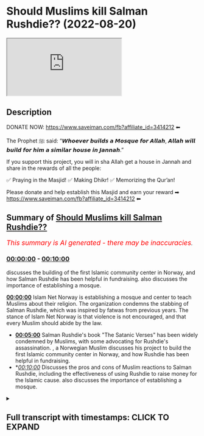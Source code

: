 # Should Muslims kill Salman Rushdie?? (2022-08-20)

<iframe loading='lazy' src='https://www.youtube.com/embed/2z1J6ydYTYw'></iframe>

## Description

DONATE NOW: https://www.saveiman.com/fb?affiliate_id=3414212 ⬅

The Prophet ﷺ said: “𝙒𝙝𝙤𝙚𝙫𝙚𝙧 𝙗𝙪𝙞𝙡𝙙𝙨 𝙖 𝙈𝙤𝙨𝙦𝙪𝙚 𝙛𝙤𝙧 𝘼𝙡𝙡𝙖𝙝, 𝘼𝙡𝙡𝙖𝙝 𝙬𝙞𝙡𝙡 𝙗𝙪𝙞𝙡𝙙 𝙛𝙤𝙧 𝙝𝙞𝙢 𝙖 𝙨𝙞𝙢𝙞𝙡𝙖𝙧 𝙝𝙤𝙪𝙨𝙚 𝙞𝙣 𝙅𝙖𝙣𝙣𝙖𝙝.”

If you support this project, you will in sha Allah get a house in Jannah and share in the rewards of all the people:

✅ Praying in the Masjid!
✅ Making Dhikr!
✅ Memorizing the Qur’an!

Please donate and help establish this Masjid and earn your reward ➡ https://www.saveiman.com/fb?affiliate_id=3414212 ⬅

## Summary of [Should Muslims kill Salman Rushdie??](https://www.youtube.com/watch?v=2z1J6ydYTYw)


*<span style="color:red; font-size:125%">This summary is AI generated - there may be inaccuracies</span>. [](/)*

### [00:00:00](https://www.youtube.com/watch?v=2z1J6ydYTYw&t=0) - [00:10:00](https://www.youtube.com/watch?v=2z1J6ydYTYw&t=600)

discusses the building of the first Islamic community center in Norway, and how Salman Rushdie has been helpful in fundraising.  also discusses the importance of establishing a mosque.

**[00:00:00](https://www.youtube.com/watch?v=2z1J6ydYTYw&t=0)** Islam Net Norway is establishing a mosque and center to teach Muslims about their religion. The organization condemns the stabbing of Salman Rushdie, which was inspired by fatwas from previous years. The stance of Islam Net Norway is that violence is not encouraged, and that every Muslim should abide by the law.
* **[00:05:00](https://www.youtube.com/watch?v=2z1J6ydYTYw&t=300)** Salman Rushdie's book "The Satanic Verses" has been widely condemned by Muslims, with some advocating for Rushdie's assassination. , a Norwegian Muslim discusses his project to build the first Islamic community center in Norway, and how Rushdie has been helpful in fundraising.
* **[00:10:00](https://www.youtube.com/watch?v=2z1J6ydYTYw&t=600)* Discusses the pros and cons of Muslim reactions to Salman Rushdie, including the effectiveness of using Rushdie to raise money for the Islamic cause.  also discusses the importance of establishing a mosque.

<details><summary><h2>Full transcript with timestamps: CLICK TO EXPAND</h2></summary>

[0:00:00](https://youtu.be/2z1J6ydYTYw?t=0) your brothers and sisters in islam net  
[0:00:02](https://youtu.be/2z1J6ydYTYw?t=2) from norway are establishing a masjid a  
[0:00:05](https://youtu.be/2z1J6ydYTYw?t=5) dawa center  
[0:00:06](https://youtu.be/2z1J6ydYTYw?t=6) this center this masjid this educational  
[0:00:09](https://youtu.be/2z1J6ydYTYw?t=9) institution will act like a beacon of  
[0:00:12](https://youtu.be/2z1J6ydYTYw?t=12) light calling the muslims in norway back  
[0:00:15](https://youtu.be/2z1J6ydYTYw?t=15) to the essence of islam so give  
[0:00:17](https://youtu.be/2z1J6ydYTYw?t=17) generously and allah azzawajal will give  
[0:00:19](https://youtu.be/2z1J6ydYTYw?t=19) you even more  
[0:00:22](https://youtu.be/2z1J6ydYTYw?t=22) assalamu alaikum  
[0:00:24](https://youtu.be/2z1J6ydYTYw?t=24) how are you guys doing  
[0:00:26](https://youtu.be/2z1J6ydYTYw?t=26) i'm joined with fahad from islam net you  
[0:00:30](https://youtu.be/2z1J6ydYTYw?t=30) may be familiar with some of the  
[0:00:31](https://youtu.be/2z1J6ydYTYw?t=31) advertisements that we've been doing for  
[0:00:33](https://youtu.be/2z1J6ydYTYw?t=33) islam net  
[0:00:34](https://youtu.be/2z1J6ydYTYw?t=34) trying to raise money for  
[0:00:37](https://youtu.be/2z1J6ydYTYw?t=37) the dawa center which we'll maybe talk  
[0:00:38](https://youtu.be/2z1J6ydYTYw?t=38) about a little bit later on in norway  
[0:00:41](https://youtu.be/2z1J6ydYTYw?t=41) it's one of its kind it's a very  
[0:00:43](https://youtu.be/2z1J6ydYTYw?t=43) important establishment which master  
[0:00:45](https://youtu.be/2z1J6ydYTYw?t=45) muslims need to contribute to  
[0:00:47](https://youtu.be/2z1J6ydYTYw?t=47) but today we want to get started maybe  
[0:00:50](https://youtu.be/2z1J6ydYTYw?t=50) with  
[0:00:51](https://youtu.be/2z1J6ydYTYw?t=51) the recent events that took place  
[0:00:54](https://youtu.be/2z1J6ydYTYw?t=54) with the stabbing of salman rushdie  
[0:00:57](https://youtu.be/2z1J6ydYTYw?t=57) now as a leader of an organization  
[0:01:00](https://youtu.be/2z1J6ydYTYw?t=60) fahad  
[0:01:01](https://youtu.be/2z1J6ydYTYw?t=61) and as a muslim of course  
[0:01:03](https://youtu.be/2z1J6ydYTYw?t=63) do you condemn this action that was  
[0:01:05](https://youtu.be/2z1J6ydYTYw?t=65) being inspired by the fatwas of 19  
[0:01:08](https://youtu.be/2z1J6ydYTYw?t=68) whenever it was in 79 whenever the hell  
[0:01:11](https://youtu.be/2z1J6ydYTYw?t=71) it was  
[0:01:12](https://youtu.be/2z1J6ydYTYw?t=72) 1999  
[0:01:16](https://youtu.be/2z1J6ydYTYw?t=76) do you condemn that  
[0:01:17](https://youtu.be/2z1J6ydYTYw?t=77) our stance on this matter is clear and  
[0:01:19](https://youtu.be/2z1J6ydYTYw?t=79) it's always been clear that we are not  
[0:01:22](https://youtu.be/2z1J6ydYTYw?t=82) encouraging violence we do not encourage  
[0:01:24](https://youtu.be/2z1J6ydYTYw?t=84) anyone to act in this way we believe  
[0:01:27](https://youtu.be/2z1J6ydYTYw?t=87) that every muslim should abide by the  
[0:01:29](https://youtu.be/2z1J6ydYTYw?t=89) laws and do whatever they can according  
[0:01:32](https://youtu.be/2z1J6ydYTYw?t=92) to the prophet if you care if you see a  
[0:01:34](https://youtu.be/2z1J6ydYTYw?t=94) moon you change it with your hand and if  
[0:01:36](https://youtu.be/2z1J6ydYTYw?t=96) you can't then you change it with your  
[0:01:38](https://youtu.be/2z1J6ydYTYw?t=98) mouth so  
[0:01:39](https://youtu.be/2z1J6ydYTYw?t=99) obviously  
[0:01:40](https://youtu.be/2z1J6ydYTYw?t=100) our role here as muslims in the west  
[0:01:42](https://youtu.be/2z1J6ydYTYw?t=102) would be to change  
[0:01:44](https://youtu.be/2z1J6ydYTYw?t=104) or speak out against these vile  
[0:01:47](https://youtu.be/2z1J6ydYTYw?t=107) insults that this individual has come  
[0:01:49](https://youtu.be/2z1J6ydYTYw?t=109) with against the prophet saws against  
[0:01:51](https://youtu.be/2z1J6ydYTYw?t=111) the wives of the prophet  
[0:01:55](https://youtu.be/2z1J6ydYTYw?t=115) it's right to mention that you know  
[0:01:59](https://youtu.be/2z1J6ydYTYw?t=119) first of all i think there's a lot of  
[0:02:00](https://youtu.be/2z1J6ydYTYw?t=120) kind of cutting and pasting going on  
[0:02:02](https://youtu.be/2z1J6ydYTYw?t=122) there's a lot of going into history and  
[0:02:04](https://youtu.be/2z1J6ydYTYw?t=124) classical books of jurisprudence islamic  
[0:02:06](https://youtu.be/2z1J6ydYTYw?t=126) jurisprudence  
[0:02:07](https://youtu.be/2z1J6ydYTYw?t=127) where you know certain fat words have  
[0:02:09](https://youtu.be/2z1J6ydYTYw?t=129) been given maybe a thousand years ago  
[0:02:11](https://youtu.be/2z1J6ydYTYw?t=131) um about the blasphemy laws and so on  
[0:02:13](https://youtu.be/2z1J6ydYTYw?t=133) which by the way are a matter of  
[0:02:15](https://youtu.be/2z1J6ydYTYw?t=135) difference of opinion this is something  
[0:02:17](https://youtu.be/2z1J6ydYTYw?t=137) which  
[0:02:18](https://youtu.be/2z1J6ydYTYw?t=138) mentions quite clearly  
[0:02:20](https://youtu.be/2z1J6ydYTYw?t=140) of uh  
[0:02:22](https://youtu.be/2z1J6ydYTYw?t=142) there's a very famous  
[0:02:23](https://youtu.be/2z1J6ydYTYw?t=143) uh hadith of the prophet muhammad where  
[0:02:26](https://youtu.be/2z1J6ydYTYw?t=146) in bahadis mentioned that he's walking  
[0:02:28](https://youtu.be/2z1J6ydYTYw?t=148) with his wife and some jews came to him  
[0:02:30](https://youtu.be/2z1J6ydYTYw?t=150) the hostile individuals they were who  
[0:02:33](https://youtu.be/2z1J6ydYTYw?t=153) said to him assalamu alaikum  
[0:02:35](https://youtu.be/2z1J6ydYTYw?t=155) death be upon you  
[0:02:36](https://youtu.be/2z1J6ydYTYw?t=156) and he was wonder and then responded his  
[0:02:39](https://youtu.be/2z1J6ydYTYw?t=159) wife responded in a very  
[0:02:40](https://youtu.be/2z1J6ydYTYw?t=160) elaborative way and then he stopped at  
[0:02:43](https://youtu.be/2z1J6ydYTYw?t=163) the prophet muhammad we said that  
[0:02:45](https://youtu.be/2z1J6ydYTYw?t=165) you know just  
[0:02:46](https://youtu.be/2z1J6ydYTYw?t=166) just say walaikum you know just saying  
[0:02:48](https://youtu.be/2z1J6ydYTYw?t=168) upon you  
[0:02:49](https://youtu.be/2z1J6ydYTYw?t=169) and then he he went into a discussion  
[0:02:51](https://youtu.be/2z1J6ydYTYw?t=171) about an ethical discussion he said that  
[0:02:59](https://youtu.be/2z1J6ydYTYw?t=179) that there was nothing there was not  
[0:03:00](https://youtu.be/2z1J6ydYTYw?t=180) goodness in anything in fact it was  
[0:03:02](https://youtu.be/2z1J6ydYTYw?t=182) removed  
[0:03:03](https://youtu.be/2z1J6ydYTYw?t=183) of course that that would uh  
[0:03:06](https://youtu.be/2z1J6ydYTYw?t=186) that if it was in it if kindness and  
[0:03:08](https://youtu.be/2z1J6ydYTYw?t=188) gentleness was in that thing  
[0:03:10](https://youtu.be/2z1J6ydYTYw?t=190) that it would beautify and if it was  
[0:03:11](https://youtu.be/2z1J6ydYTYw?t=191) removed from it it would make it ugly  
[0:03:13](https://youtu.be/2z1J6ydYTYw?t=193) and a very  
[0:03:15](https://youtu.be/2z1J6ydYTYw?t=195) similar hadith of the prophet muhammed  
[0:03:18](https://youtu.be/2z1J6ydYTYw?t=198) some individuals  
[0:03:19](https://youtu.be/2z1J6ydYTYw?t=199) from quraish the pagan arabs at the time  
[0:03:21](https://youtu.be/2z1J6ydYTYw?t=201) were attacking the prophet calling him  
[0:03:22](https://youtu.be/2z1J6ydYTYw?t=202) within them calling him the dispraised  
[0:03:24](https://youtu.be/2z1J6ydYTYw?t=204) one  
[0:03:25](https://youtu.be/2z1J6ydYTYw?t=205) and he responded by um  
[0:03:28](https://youtu.be/2z1J6ydYTYw?t=208) by saying that  
[0:03:29](https://youtu.be/2z1J6ydYTYw?t=209) uh  
[0:03:36](https://youtu.be/2z1J6ydYTYw?t=216) they are attacking this individual  
[0:03:38](https://youtu.be/2z1J6ydYTYw?t=218) called them they dispraised one and i'm  
[0:03:39](https://youtu.be/2z1J6ydYTYw?t=219) muhammad i'm the praised one  
[0:03:42](https://youtu.be/2z1J6ydYTYw?t=222) they so in other words there is some  
[0:03:45](https://youtu.be/2z1J6ydYTYw?t=225) legitimacy in in saying that when the  
[0:03:47](https://youtu.be/2z1J6ydYTYw?t=227) prophet  
[0:03:48](https://youtu.be/2z1J6ydYTYw?t=228) the way he would deal with insults  
[0:03:50](https://youtu.be/2z1J6ydYTYw?t=230) wasn't a narcissistic control way it was  
[0:03:54](https://youtu.be/2z1J6ydYTYw?t=234) a very controlled and strategic manner  
[0:03:55](https://youtu.be/2z1J6ydYTYw?t=235) where if it had an impact on the polity  
[0:03:57](https://youtu.be/2z1J6ydYTYw?t=237) and the particular situation at a time  
[0:04:01](https://youtu.be/2z1J6ydYTYw?t=241) then a harsh action would be taken yes  
[0:04:04](https://youtu.be/2z1J6ydYTYw?t=244) but if it didn't it would a harsh action  
[0:04:06](https://youtu.be/2z1J6ydYTYw?t=246) would not be taken he wasn't faced he  
[0:04:07](https://youtu.be/2z1J6ydYTYw?t=247) hand-waved this whole situation off  
[0:04:10](https://youtu.be/2z1J6ydYTYw?t=250) but of course someone will say well  
[0:04:11](https://youtu.be/2z1J6ydYTYw?t=251) there are classical opinions they even  
[0:04:12](https://youtu.be/2z1J6ydYTYw?t=252) tell wrote a whole book called the sun  
[0:04:16](https://youtu.be/2z1J6ydYTYw?t=256) rasool  
[0:04:17](https://youtu.be/2z1J6ydYTYw?t=257) and that the unsheathed sword on the the  
[0:04:19](https://youtu.be/2z1J6ydYTYw?t=259) one who insults the prophet and so on  
[0:04:21](https://youtu.be/2z1J6ydYTYw?t=261) and  
[0:04:22](https://youtu.be/2z1J6ydYTYw?t=262) so many people in different schools of  
[0:04:23](https://youtu.be/2z1J6ydYTYw?t=263) thought have spoken about the capital  
[0:04:25](https://youtu.be/2z1J6ydYTYw?t=265) punishment for those who attack  
[0:04:27](https://youtu.be/2z1J6ydYTYw?t=267) the prophet muhammad assault him  
[0:04:29](https://youtu.be/2z1J6ydYTYw?t=269) but this is taking something which is  
[0:04:31](https://youtu.be/2z1J6ydYTYw?t=271) abstract the abstract hokum and trying  
[0:04:34](https://youtu.be/2z1J6ydYTYw?t=274) to apply it on uh today so that  
[0:04:36](https://youtu.be/2z1J6ydYTYw?t=276) the real truth is that even tamiya  
[0:04:38](https://youtu.be/2z1J6ydYTYw?t=278) himself the same person who wrote this  
[0:04:39](https://youtu.be/2z1J6ydYTYw?t=279) book  
[0:04:40](https://youtu.be/2z1J6ydYTYw?t=280) as well as um you know the scholars of  
[0:04:43](https://youtu.be/2z1J6ydYTYw?t=283) today  
[0:04:44](https://youtu.be/2z1J6ydYTYw?t=284) don't just look at  
[0:04:45](https://youtu.be/2z1J6ydYTYw?t=285) acam or rulings in abstraction this  
[0:04:47](https://youtu.be/2z1J6ydYTYw?t=287) manner what they do is they look at the  
[0:04:50](https://youtu.be/2z1J6ydYTYw?t=290) ruling in conjunction with the reality  
[0:04:53](https://youtu.be/2z1J6ydYTYw?t=293) around them and that's why you'll find  
[0:04:55](https://youtu.be/2z1J6ydYTYw?t=295) that in relation to this matter of  
[0:04:56](https://youtu.be/2z1J6ydYTYw?t=296) blaspheming  
[0:04:58](https://youtu.be/2z1J6ydYTYw?t=298) uh  
[0:04:59](https://youtu.be/2z1J6ydYTYw?t=299) in western lands like ours and you know  
[0:05:02](https://youtu.be/2z1J6ydYTYw?t=302) where there's you know laws and places  
[0:05:04](https://youtu.be/2z1J6ydYTYw?t=304) on  
[0:05:05](https://youtu.be/2z1J6ydYTYw?t=305) the main the major centers of islamic  
[0:05:07](https://youtu.be/2z1J6ydYTYw?t=307) power have uh maintained that actually  
[0:05:10](https://youtu.be/2z1J6ydYTYw?t=310) there's a great master or detriment a  
[0:05:12](https://youtu.be/2z1J6ydYTYw?t=312) communal detriment into like you said  
[0:05:14](https://youtu.be/2z1J6ydYTYw?t=314) you know trying to challenge the law in  
[0:05:16](https://youtu.be/2z1J6ydYTYw?t=316) this in this vigilante way  
[0:05:18](https://youtu.be/2z1J6ydYTYw?t=318) and so we would say that when they ask  
[0:05:20](https://youtu.be/2z1J6ydYTYw?t=320) us about  
[0:05:21](https://youtu.be/2z1J6ydYTYw?t=321) the condemnation of this kind of uh  
[0:05:24](https://youtu.be/2z1J6ydYTYw?t=324) thing of individual doing this kind of  
[0:05:26](https://youtu.be/2z1J6ydYTYw?t=326) things but we do so on the basis of  
[0:05:28](https://youtu.be/2z1J6ydYTYw?t=328) sharia consequently quite frankly sharia  
[0:05:30](https://youtu.be/2z1J6ydYTYw?t=330) consequentialism that is to say the cost  
[0:05:32](https://youtu.be/2z1J6ydYTYw?t=332) benefit analysis and that's a fine  
[0:05:34](https://youtu.be/2z1J6ydYTYw?t=334) ethical standard actually one that the  
[0:05:36](https://youtu.be/2z1J6ydYTYw?t=336) whole of philosophical liberalism is  
[0:05:38](https://youtu.be/2z1J6ydYTYw?t=338) based on it unless of course we're  
[0:05:39](https://youtu.be/2z1J6ydYTYw?t=339) looking at immanuel kant's type of uh  
[0:05:42](https://youtu.be/2z1J6ydYTYw?t=342) social um liberalism but the the point  
[0:05:45](https://youtu.be/2z1J6ydYTYw?t=345) is therefore it can be condemnable on  
[0:05:46](https://youtu.be/2z1J6ydYTYw?t=346) the basis of breach of the peace  
[0:05:49](https://youtu.be/2z1J6ydYTYw?t=349) uh on the basis of mafsa detriment  
[0:05:52](https://youtu.be/2z1J6ydYTYw?t=352) on the basis of this is something which  
[0:05:54](https://youtu.be/2z1J6ydYTYw?t=354) is a barrier to entering the tower on  
[0:05:56](https://youtu.be/2z1J6ydYTYw?t=356) the basis that this is something which  
[0:05:57](https://youtu.be/2z1J6ydYTYw?t=357) threatens the muslims it can be  
[0:05:58](https://youtu.be/2z1J6ydYTYw?t=358) condemned in all those bases and we do  
[0:06:00](https://youtu.be/2z1J6ydYTYw?t=360) condemn it and that's not our strategy  
[0:06:02](https://youtu.be/2z1J6ydYTYw?t=362) it's not our way  
[0:06:03](https://youtu.be/2z1J6ydYTYw?t=363) in dealing with individuals that insult  
[0:06:05](https://youtu.be/2z1J6ydYTYw?t=365) the prophet  
[0:06:06](https://youtu.be/2z1J6ydYTYw?t=366) the the very purpose of salman rushdie  
[0:06:08](https://youtu.be/2z1J6ydYTYw?t=368) writing his book is to diminish the  
[0:06:11](https://youtu.be/2z1J6ydYTYw?t=371) religion of islam diminish the the  
[0:06:13](https://youtu.be/2z1J6ydYTYw?t=373) truthfulness of the prophethood of the  
[0:06:15](https://youtu.be/2z1J6ydYTYw?t=375) prophet saw sallam and now his book is  
[0:06:18](https://youtu.be/2z1J6ydYTYw?t=378) has become a bestseller it's an amazon  
[0:06:20](https://youtu.be/2z1J6ydYTYw?t=380) bestseller so his lies about the prophet  
[0:06:23](https://youtu.be/2z1J6ydYTYw?t=383) saws his insults to the prophet saws  
[0:06:26](https://youtu.be/2z1J6ydYTYw?t=386) wives are now just being spread when  
[0:06:28](https://youtu.be/2z1J6ydYTYw?t=388) someone does these kinds of acts this  
[0:06:31](https://youtu.be/2z1J6ydYTYw?t=391) taking the law in their own hands it  
[0:06:33](https://youtu.be/2z1J6ydYTYw?t=393) actually goes against the very purpose  
[0:06:36](https://youtu.be/2z1J6ydYTYw?t=396) of  
[0:06:37](https://youtu.be/2z1J6ydYTYw?t=397) making the religion of islam prevail and  
[0:06:39](https://youtu.be/2z1J6ydYTYw?t=399) and and giving dawa to to do these kinds  
[0:06:42](https://youtu.be/2z1J6ydYTYw?t=402) of acts so that's why i say that we need  
[0:06:45](https://youtu.be/2z1J6ydYTYw?t=405) to think wisely how we respond to people  
[0:06:48](https://youtu.be/2z1J6ydYTYw?t=408) like this how we respond to people who  
[0:06:49](https://youtu.be/2z1J6ydYTYw?t=409) are insulting the dean of allah or  
[0:06:51](https://youtu.be/2z1J6ydYTYw?t=411) burning the quran insulting the prophet  
[0:06:54](https://youtu.be/2z1J6ydYTYw?t=414) and that's why if we look at this guy in  
[0:06:56](https://youtu.be/2z1J6ydYTYw?t=416) norway he's burning the quran and he's  
[0:06:58](https://youtu.be/2z1J6ydYTYw?t=418) been doing that  
[0:06:59](https://youtu.be/2z1J6ydYTYw?t=419) for so many times now we used this  
[0:07:03](https://youtu.be/2z1J6ydYTYw?t=423) individual as a useful idiot  
[0:07:06](https://youtu.be/2z1J6ydYTYw?t=426) for the cause  
[0:07:07](https://youtu.be/2z1J6ydYTYw?t=427) [Laughter]  
[0:07:10](https://youtu.be/2z1J6ydYTYw?t=430) we have been able so we  
[0:07:12](https://youtu.be/2z1J6ydYTYw?t=432) as you know bro and as we as you also  
[0:07:14](https://youtu.be/2z1J6ydYTYw?t=434) said in the beginning that  
[0:07:16](https://youtu.be/2z1J6ydYTYw?t=436) we're building this machine  
[0:07:18](https://youtu.be/2z1J6ydYTYw?t=438) we are raising funds to establish the  
[0:07:20](https://youtu.be/2z1J6ydYTYw?t=440) first of its kind masjid and our center  
[0:07:22](https://youtu.be/2z1J6ydYTYw?t=442) in the whole country of norway  
[0:07:24](https://youtu.be/2z1J6ydYTYw?t=444) and through this guy we have raised over  
[0:07:27](https://youtu.be/2z1J6ydYTYw?t=447) 500  
[0:07:29](https://youtu.be/2z1J6ydYTYw?t=449) dollars for building this message  
[0:07:35](https://youtu.be/2z1J6ydYTYw?t=455) so if we you if we use this for this  
[0:07:37](https://youtu.be/2z1J6ydYTYw?t=457) individual this is a strategic approach  
[0:07:40](https://youtu.be/2z1J6ydYTYw?t=460) which in advances the islamic cause is  
[0:07:42](https://youtu.be/2z1J6ydYTYw?t=462) that we've used this individual who has  
[0:07:44](https://youtu.be/2z1J6ydYTYw?t=464) been trying to attack the muslim  
[0:07:46](https://youtu.be/2z1J6ydYTYw?t=466) community and in a project where we're  
[0:07:48](https://youtu.be/2z1J6ydYTYw?t=468) trying to build a mosque which will be  
[0:07:50](https://youtu.be/2z1J6ydYTYw?t=470) the biggest and the dawah center which  
[0:07:52](https://youtu.be/2z1J6ydYTYw?t=472) will be the biggest in this kind in the  
[0:07:53](https://youtu.be/2z1J6ydYTYw?t=473) whole of scandinavia he's helped us  
[0:07:55](https://youtu.be/2z1J6ydYTYw?t=475) raise half a million  
[0:07:57](https://youtu.be/2z1J6ydYTYw?t=477) dollars is it  
[0:07:59](https://youtu.be/2z1J6ydYTYw?t=479) yeah  
[0:08:00](https://youtu.be/2z1J6ydYTYw?t=480) so  
[0:08:01](https://youtu.be/2z1J6ydYTYw?t=481) that's  
[0:08:02](https://youtu.be/2z1J6ydYTYw?t=482) that's amazing isn't it maybe maybe  
[0:08:03](https://youtu.be/2z1J6ydYTYw?t=483) someone maybe salman rushdie  
[0:08:06](https://youtu.be/2z1J6ydYTYw?t=486) can help us raise some more  
[0:08:09](https://youtu.be/2z1J6ydYTYw?t=489) exactly bro tell us a little bit about  
[0:08:11](https://youtu.be/2z1J6ydYTYw?t=491) this project just because some people  
[0:08:13](https://youtu.be/2z1J6ydYTYw?t=493) watching this may not know about what  
[0:08:14](https://youtu.be/2z1J6ydYTYw?t=494) project this is in just a nutshell  
[0:08:16](https://youtu.be/2z1J6ydYTYw?t=496) before we look at the  
[0:08:17](https://youtu.be/2z1J6ydYTYw?t=497) interactions you've had with this  
[0:08:18](https://youtu.be/2z1J6ydYTYw?t=498) individual  
[0:08:19](https://youtu.be/2z1J6ydYTYw?t=499) all right so we are establishing a one  
[0:08:21](https://youtu.be/2z1J6ydYTYw?t=501) of its kind masjid and community center  
[0:08:23](https://youtu.be/2z1J6ydYTYw?t=503) at dawa center in the whole country of  
[0:08:25](https://youtu.be/2z1J6ydYTYw?t=505) norway it will inshallah have a  
[0:08:27](https://youtu.be/2z1J6ydYTYw?t=507) playground for kids to nurture love for  
[0:08:29](https://youtu.be/2z1J6ydYTYw?t=509) the dean of allah it would have it will  
[0:08:32](https://youtu.be/2z1J6ydYTYw?t=512) have like a gym where people can come  
[0:08:34](https://youtu.be/2z1J6ydYTYw?t=514) and work out it would have dawah  
[0:08:36](https://youtu.be/2z1J6ydYTYw?t=516) facilities it would have classrooms an  
[0:08:38](https://youtu.be/2z1J6ydYTYw?t=518) educational institution that would be  
[0:08:40](https://youtu.be/2z1J6ydYTYw?t=520) teaching  
[0:08:41](https://youtu.be/2z1J6ydYTYw?t=521) the community about the dean of allah  
[0:08:44](https://youtu.be/2z1J6ydYTYw?t=524) something which is absolutely  
[0:08:47](https://youtu.be/2z1J6ydYTYw?t=527) unheard of in the country of norway we  
[0:08:48](https://youtu.be/2z1J6ydYTYw?t=528) don't have any single islamic community  
[0:08:51](https://youtu.be/2z1J6ydYTYw?t=531) center or dawah center with these kinds  
[0:08:54](https://youtu.be/2z1J6ydYTYw?t=534) of facilities we don't even have we  
[0:08:56](https://youtu.be/2z1J6ydYTYw?t=536) don't have we don't even have like  
[0:08:57](https://youtu.be/2z1J6ydYTYw?t=537) islamic schools in the way do we that's  
[0:08:59](https://youtu.be/2z1J6ydYTYw?t=539) true we don't have a single islamic  
[0:09:01](https://youtu.be/2z1J6ydYTYw?t=541) school in the whole country so we need  
[0:09:04](https://youtu.be/2z1J6ydYTYw?t=544) to establish these kinds of institutions  
[0:09:06](https://youtu.be/2z1J6ydYTYw?t=546) in the country of norway and we are  
[0:09:08](https://youtu.be/2z1J6ydYTYw?t=548) starting off with this uh we've called  
[0:09:10](https://youtu.be/2z1J6ydYTYw?t=550) it iman activity center so it will be a  
[0:09:13](https://youtu.be/2z1J6ydYTYw?t=553) center that would build the iman of our  
[0:09:15](https://youtu.be/2z1J6ydYTYw?t=555) children  
[0:09:16](https://youtu.be/2z1J6ydYTYw?t=556) and the link for this project is in the  
[0:09:19](https://youtu.be/2z1J6ydYTYw?t=559) description box and the comment section  
[0:09:20](https://youtu.be/2z1J6ydYTYw?t=560) below correct exactly it would be there  
[0:09:23](https://youtu.be/2z1J6ydYTYw?t=563) they'll click it and it'll be a quick  
[0:09:24](https://youtu.be/2z1J6ydYTYw?t=564) one isn't it it will take two seconds uh  
[0:09:26](https://youtu.be/2z1J6ydYTYw?t=566) maybe what ten seconds for them to to  
[0:09:27](https://youtu.be/2z1J6ydYTYw?t=567) put the payment through  
[0:09:29](https://youtu.be/2z1J6ydYTYw?t=569) exactly it would take just a few seconds  
[0:09:31](https://youtu.be/2z1J6ydYTYw?t=571) and and the  
[0:09:32](https://youtu.be/2z1J6ydYTYw?t=572) that that  
[0:09:33](https://youtu.be/2z1J6ydYTYw?t=573) that's really what we should be talking  
[0:09:34](https://youtu.be/2z1J6ydYTYw?t=574) about that's why muslims are always on  
[0:09:37](https://youtu.be/2z1J6ydYTYw?t=577) the back foot this is a way we can  
[0:09:38](https://youtu.be/2z1J6ydYTYw?t=578) actually start being on the front foot  
[0:09:40](https://youtu.be/2z1J6ydYTYw?t=580) correct  
[0:09:41](https://youtu.be/2z1J6ydYTYw?t=581) a hundred percent bro so we need to use  
[0:09:44](https://youtu.be/2z1J6ydYTYw?t=584) these kinds of individuals  
[0:09:45](https://youtu.be/2z1J6ydYTYw?t=585) just for just for promoting the islamic  
[0:09:48](https://youtu.be/2z1J6ydYTYw?t=588) cause because that will burn them up  
[0:09:50](https://youtu.be/2z1J6ydYTYw?t=590) so  
[0:09:51](https://youtu.be/2z1J6ydYTYw?t=591) so look they're going to get blown up as  
[0:09:53](https://youtu.be/2z1J6ydYTYw?t=593) well in the hellfire  
[0:09:56](https://youtu.be/2z1J6ydYTYw?t=596) i mean let's be honest about it  
[0:09:57](https://youtu.be/2z1J6ydYTYw?t=597) but talking about the hellfire and  
[0:09:59](https://youtu.be/2z1J6ydYTYw?t=599) people are going to burn up therein  
[0:10:01](https://youtu.be/2z1J6ydYTYw?t=601) let's let's look at some of the  
[0:10:03](https://youtu.be/2z1J6ydYTYw?t=603) reactions that let's let's react to some  
[0:10:04](https://youtu.be/2z1J6ydYTYw?t=604) of your videos that you've had with this  
[0:10:06](https://youtu.be/2z1J6ydYTYw?t=606) interview let's look at the the vile  
[0:10:08](https://youtu.be/2z1J6ydYTYw?t=608) nature of this human being okay let me  
[0:10:10](https://youtu.be/2z1J6ydYTYw?t=610) show you this one video where this guy  
[0:10:12](https://youtu.be/2z1J6ydYTYw?t=612) when he comes to our our property and  
[0:10:14](https://youtu.be/2z1J6ydYTYw?t=614) he's there to burn the quran and we  
[0:10:16](https://youtu.be/2z1J6ydYTYw?t=616) confront him and then he starts to swear  
[0:10:19](https://youtu.be/2z1J6ydYTYw?t=619) at the prophet sallam now obviously  
[0:10:21](https://youtu.be/2z1J6ydYTYw?t=621) i could have done what  
[0:10:23](https://youtu.be/2z1J6ydYTYw?t=623) this guy did and just you know go crazy  
[0:10:25](https://youtu.be/2z1J6ydYTYw?t=625) and attack him  
[0:10:27](https://youtu.be/2z1J6ydYTYw?t=627) if i had done that  
[0:10:29](https://youtu.be/2z1J6ydYTYw?t=629) and  
[0:10:29](https://youtu.be/2z1J6ydYTYw?t=629) it would have damaged the cause of islam  
[0:10:32](https://youtu.be/2z1J6ydYTYw?t=632) so instead of doing that i just  
[0:10:33](https://youtu.be/2z1J6ydYTYw?t=633) responded to his insults and then used  
[0:10:36](https://youtu.be/2z1J6ydYTYw?t=636) this guy to raise money to benefit the  
[0:10:38](https://youtu.be/2z1J6ydYTYw?t=638) dean of allah let's take a look at the  
[0:10:39](https://youtu.be/2z1J6ydYTYw?t=639) video please  
[0:11:12](https://youtu.be/2z1J6ydYTYw?t=672) well i mean there you have it i mean so  
[0:11:14](https://youtu.be/2z1J6ydYTYw?t=674) you didn't pull out a knife and start  
[0:11:15](https://youtu.be/2z1J6ydYTYw?t=675) stabbing the man did you no exactly  
[0:11:18](https://youtu.be/2z1J6ydYTYw?t=678) that's not our way  
[0:11:20](https://youtu.be/2z1J6ydYTYw?t=680) but at the same time we can't just stand  
[0:11:22](https://youtu.be/2z1J6ydYTYw?t=682) there except that he's insulting the  
[0:11:24](https://youtu.be/2z1J6ydYTYw?t=684) prophet saws and saying these  
[0:11:25](https://youtu.be/2z1J6ydYTYw?t=685) vile uh disgusting things about the  
[0:11:28](https://youtu.be/2z1J6ydYTYw?t=688) thing is i mean as you've correctly said  
[0:11:30](https://youtu.be/2z1J6ydYTYw?t=690) it just won't serve the cause as as well  
[0:11:33](https://youtu.be/2z1J6ydYTYw?t=693) yeah you know it just won't serve the  
[0:11:35](https://youtu.be/2z1J6ydYTYw?t=695) chords as well as simple as that  
[0:11:37](https://youtu.be/2z1J6ydYTYw?t=697) and and this is a great example of an  
[0:11:39](https://youtu.be/2z1J6ydYTYw?t=699) individual who's  
[0:11:40](https://youtu.be/2z1J6ydYTYw?t=700) i think your strategy has been  
[0:11:42](https://youtu.be/2z1J6ydYTYw?t=702) impeccable i think you've used these  
[0:11:43](https://youtu.be/2z1J6ydYTYw?t=703) individuals  
[0:11:45](https://youtu.be/2z1J6ydYTYw?t=705) to the service of islam as you've  
[0:11:46](https://youtu.be/2z1J6ydYTYw?t=706) mentioned this individual has helped us  
[0:11:48](https://youtu.be/2z1J6ydYTYw?t=708) raise  
[0:11:49](https://youtu.be/2z1J6ydYTYw?t=709) half a million  
[0:11:51](https://youtu.be/2z1J6ydYTYw?t=711) dollars i mean  
[0:11:53](https://youtu.be/2z1J6ydYTYw?t=713) stabbing him or hurting him or  
[0:11:55](https://youtu.be/2z1J6ydYTYw?t=715) annihilating him or doing whatever you  
[0:11:57](https://youtu.be/2z1J6ydYTYw?t=717) want to do won't be as useful with it  
[0:12:00](https://youtu.be/2z1J6ydYTYw?t=720) honestly it would just make him a hero  
[0:12:02](https://youtu.be/2z1J6ydYTYw?t=722) look look  
[0:12:04](https://youtu.be/2z1J6ydYTYw?t=724) so they made him into this icon of  
[0:12:06](https://youtu.be/2z1J6ydYTYw?t=726) freedom of speech  
[0:12:08](https://youtu.be/2z1J6ydYTYw?t=728) and what in reality he's just a filthy  
[0:12:10](https://youtu.be/2z1J6ydYTYw?t=730) man  
[0:12:11](https://youtu.be/2z1J6ydYTYw?t=731) but they made him an icon of freedom of  
[0:12:13](https://youtu.be/2z1J6ydYTYw?t=733) speech why should we give him that honor  
[0:12:15](https://youtu.be/2z1J6ydYTYw?t=735) that status rather we should use him to  
[0:12:18](https://youtu.be/2z1J6ydYTYw?t=738) serve the dean of allah so let's just  
[0:12:20](https://youtu.be/2z1J6ydYTYw?t=740) make the final appeal here brothers and  
[0:12:22](https://youtu.be/2z1J6ydYTYw?t=742) sisters everyone was watching yes please  
[0:12:24](https://youtu.be/2z1J6ydYTYw?t=744) let's take action right now whenever  
[0:12:26](https://youtu.be/2z1J6ydYTYw?t=746) these guys are honored and venerated for  
[0:12:29](https://youtu.be/2z1J6ydYTYw?t=749) their vile  
[0:12:31](https://youtu.be/2z1J6ydYTYw?t=751) disgusting insults against the prophet  
[0:12:33](https://youtu.be/2z1J6ydYTYw?t=753) sallam  
[0:12:35](https://youtu.be/2z1J6ydYTYw?t=755) we should respond by giving tawa and  
[0:12:37](https://youtu.be/2z1J6ydYTYw?t=757) supporting tawa and establishing the  
[0:12:39](https://youtu.be/2z1J6ydYTYw?t=759) islamic institutions whenever any anyone  
[0:12:41](https://youtu.be/2z1J6ydYTYw?t=761) of you donates for this noble cause you  
[0:12:44](https://youtu.be/2z1J6ydYTYw?t=764) will be sharing in the reward of  
[0:12:45](https://youtu.be/2z1J6ydYTYw?t=765) responding back to these  
[0:12:48](https://youtu.be/2z1J6ydYTYw?t=768) interests against the prophet salallahu  
[0:12:50](https://youtu.be/2z1J6ydYTYw?t=770) against the burning of the quran you  
[0:12:52](https://youtu.be/2z1J6ydYTYw?t=772) would actually be defending the deen of  
[0:12:54](https://youtu.be/2z1J6ydYTYw?t=774) allah by doing this don't you agree i  
[0:12:57](https://youtu.be/2z1J6ydYTYw?t=777) agree and i like the fact that we're  
[0:12:59](https://youtu.be/2z1J6ydYTYw?t=779) using them not just  
[0:13:00](https://youtu.be/2z1J6ydYTYw?t=780) now  
[0:13:01](https://youtu.be/2z1J6ydYTYw?t=781) by spreading awareness of what the  
[0:13:03](https://youtu.be/2z1J6ydYTYw?t=783) religion of islam actually is because a  
[0:13:05](https://youtu.be/2z1J6ydYTYw?t=785) lot of people that  
[0:13:06](https://youtu.be/2z1J6ydYTYw?t=786) you know they hear these things about  
[0:13:07](https://youtu.be/2z1J6ydYTYw?t=787) muslims understand they don't even know  
[0:13:08](https://youtu.be/2z1J6ydYTYw?t=788) what islam is they don't even know the  
[0:13:10](https://youtu.be/2z1J6ydYTYw?t=790) basic tenets  
[0:13:11](https://youtu.be/2z1J6ydYTYw?t=791) but that now we're using them for our  
[0:13:13](https://youtu.be/2z1J6ydYTYw?t=793) own purposes  
[0:13:15](https://youtu.be/2z1J6ydYTYw?t=795) as the muslim community so it can raise  
[0:13:17](https://youtu.be/2z1J6ydYTYw?t=797) funds for our future generations i think  
[0:13:19](https://youtu.be/2z1J6ydYTYw?t=799) it's a fantastic strategy and i'm that's  
[0:13:20](https://youtu.be/2z1J6ydYTYw?t=800) why i'm for it do not forget to give  
[0:13:23](https://youtu.be/2z1J6ydYTYw?t=803) that kind of charity to to propel our  
[0:13:25](https://youtu.be/2z1J6ydYTYw?t=805) calls forward and to make the muslims  
[0:13:28](https://youtu.be/2z1J6ydYTYw?t=808) and the word of islam uppermost by  
[0:13:30](https://youtu.be/2z1J6ydYTYw?t=810) clicking the link below  
[0:13:38](https://youtu.be/2z1J6ydYTYw?t=818) when the son of adam dies  
[0:13:40](https://youtu.be/2z1J6ydYTYw?t=820) all of his good deeds are interrupted  
[0:13:43](https://youtu.be/2z1J6ydYTYw?t=823) they are finished  
[0:13:44](https://youtu.be/2z1J6ydYTYw?t=824) except for three things  
[0:13:48](https://youtu.be/2z1J6ydYTYw?t=828) a continuous charity and a beneficial  
[0:13:51](https://youtu.be/2z1J6ydYTYw?t=831) knowledge and also a righteous offspring  
[0:13:54](https://youtu.be/2z1J6ydYTYw?t=834) that makes dua for him your brothers and  
[0:13:56](https://youtu.be/2z1J6ydYTYw?t=836) sisters in islam net from norway are  
[0:13:58](https://youtu.be/2z1J6ydYTYw?t=838) establishing a masjid a daowa center and  
[0:14:02](https://youtu.be/2z1J6ydYTYw?t=842) fulfilling a great portion of this  
[0:14:04](https://youtu.be/2z1J6ydYTYw?t=844) hadith on your behalf establishing a  
[0:14:06](https://youtu.be/2z1J6ydYTYw?t=846) masjid to convey the message of islam is  
[0:14:09](https://youtu.be/2z1J6ydYTYw?t=849) one of the best deeds a muslim can do  
[0:14:12](https://youtu.be/2z1J6ydYTYw?t=852) whenever someone prays there whenever  
[0:14:14](https://youtu.be/2z1J6ydYTYw?t=854) someone gives shahada  
[0:14:16](https://youtu.be/2z1J6ydYTYw?t=856) in the masjid whenever someone learns  
[0:14:18](https://youtu.be/2z1J6ydYTYw?t=858) something in the masjid  
[0:14:20](https://youtu.be/2z1J6ydYTYw?t=860) yes  
[0:14:21](https://youtu.be/2z1J6ydYTYw?t=861) that will be something that you will  
[0:14:23](https://youtu.be/2z1J6ydYTYw?t=863) have on your scale  
[0:14:24](https://youtu.be/2z1J6ydYTYw?t=864) so give generously and allah azzawajal  
[0:14:27](https://youtu.be/2z1J6ydYTYw?t=867) will give you even more  
[0:14:45](https://youtu.be/2z1J6ydYTYw?t=885) you  
</details>